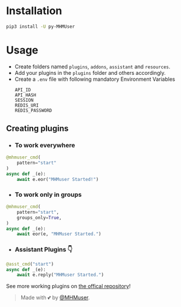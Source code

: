 # Installation
```bash
pip3 install -U py-MHMUser
```


# Usage
- Create folders named `plugins`, `addons`, `assistant` and `resources`.   
- Add your plugins in the `plugins` folder and others accordingly.   
- Create a `.env` file with following mandatory Environment Variables
   ```
   API_ID
   API_HASH
   SESSION
   REDIS_URI
   REDIS_PASSWORD
   ```


## Creating plugins
 - ### To work everywhere

```python
@mhmuser_cmd(
    pattern="start"
)   
async def _(e):   
    await e.eor("MHMuser Started!")   
```

- ### To work only in groups

```python
@mhmuser_cmd(
    pattern="start",
    groups_only=True,
)   
async def _(e):   
    await eor(e, "MHMuser Started.")   
```

- ### Assistant Plugins 👇

```python
@asst_cmd("start")   
async def _(e):   
    await e.reply("MHMuser Started.")   
```

See more working plugins on [the offical repository](https://github.com/Dev-MHM/pyMHMuser)!

> Made with 💕 by [@MHMuser](https://t.me/MHMuser).    



